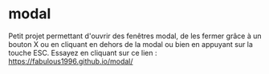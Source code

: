 # modal
Petit projet permettant d'ouvrir des fenêtres modal, de les fermer grâce à un bouton X ou en cliquant en dehors de la modal ou bien en appuyant sur la touche ESC.
Essayez en cliquant sur ce lien : https://fabulous1996.github.io/modal/